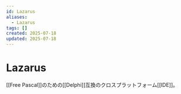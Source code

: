 ```yaml
---
id: Lazarus
aliases:
  - Lazarus
tags: []
created: 2025-07-18
updated: 2025-07-18
---
```


# Lazarus

[[Free Pascal]]のための[[Delphi]]互換のクロスプラットフォーム[[IDE]]。
